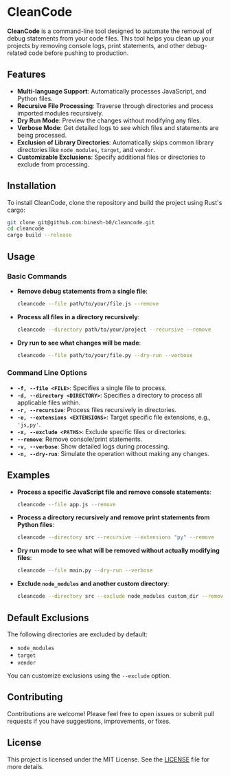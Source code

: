 # CleanCode

**CleanCode** is a command-line tool designed to automate the removal of debug statements from your code files. This tool helps you clean up your projects by removing console logs, print statements, and other debug-related code before pushing to production.

## Features

- **Multi-language Support**: Automatically processes JavaScript, and Python files.
- **Recursive File Processing**: Traverse through directories and process imported modules recursively.
- **Dry Run Mode**: Preview the changes without modifying any files.
- **Verbose Mode**: Get detailed logs to see which files and statements are being processed.
- **Exclusion of Library Directories**: Automatically skips common library directories like `node_modules`, `target`, and `vendor`.
- **Customizable Exclusions**: Specify additional files or directories to exclude from processing.

## Installation

To install CleanCode, clone the repository and build the project using Rust's cargo:

```bash
git clone git@github.com:binesh-b0/cleancode.git
cd cleancode
cargo build --release
```

## Usage

### Basic Commands

- **Remove debug statements from a single file**:
  ```bash
  cleancode --file path/to/your/file.js --remove
  ```

- **Process all files in a directory recursively**:
  ```bash
  cleancode --directory path/to/your/project --recursive --remove
  ```

- **Dry run to see what changes will be made**:
  ```bash
  cleancode --file path/to/your/file.py --dry-run --verbose
  ```

### Command Line Options

- **`-f, --file <FILE>`**: Specifies a single file to process.
- **`-d, --directory <DIRECTORY>`**: Specifies a directory to process all applicable files within.
- **`-r, --recursive`**: Process files recursively in directories.
- **`-e, --extensions <EXTENSIONS>`**: Target specific file extensions, e.g., `'js,py'`.
- **`-x, --exclude <PATHS>`**: Exclude specific files or directories.
- **`--remove`**: Remove console/print statements.
- **`-v, --verbose`**: Show detailed logs during processing.
- **`-n, --dry-run`**: Simulate the operation without making any changes.

## Examples

- **Process a specific JavaScript file and remove console statements**:
  ```bash
  cleancode --file app.js --remove
  ```

- **Process a directory recursively and remove print statements from Python files**:
  ```bash
  cleancode --directory src --recursive --extensions "py" --remove
  ```

- **Dry run mode to see what will be removed without actually modifying files**:
  ```bash
  cleancode --file main.py --dry-run --verbose
  ```

- **Exclude `node_modules` and another custom directory**:
  ```bash
  cleancode --directory src --exclude node_modules custom_dir --remove
  ```

## Default Exclusions

The following directories are excluded by default:

- `node_modules`
- `target`
- `vendor`

You can customize exclusions using the `--exclude` option.

## Contributing

Contributions are welcome! Please feel free to open issues or submit pull requests if you have suggestions, improvements, or fixes.

## License

This project is licensed under the MIT License. See the [LICENSE](LICENSE) file for more details.



